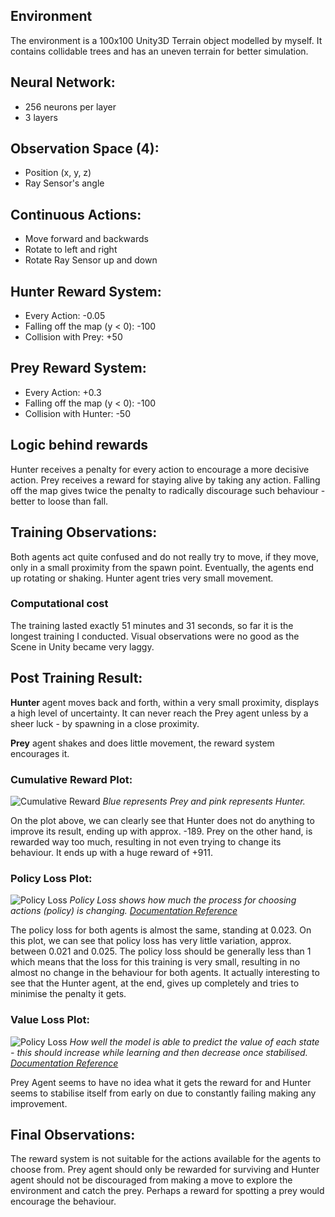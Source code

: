 
## Environment
The environment is a 100x100 Unity3D Terrain object modelled by myself.
It contains collidable trees and has an uneven terrain for better simulation.
## Neural Network:
- 256 neurons per layer
- 3 layers
## Observation Space (4):
- Position (x, y, z)
- Ray Sensor's angle
## Continuous Actions:
- Move forward and backwards
- Rotate to left and right
- Rotate Ray Sensor up and down
## Hunter Reward System:
- Every Action: -0.05
- Falling off the map (y < 0): -100
- Collision with Prey: +50
## Prey Reward System:
- Every Action: +0.3
- Falling off the map (y < 0): -100
- Collision with Hunter: -50

## Logic behind rewards
Hunter receives a penalty for every action to encourage a more decisive action.
Prey receives a reward for staying alive by taking any action.
Falling off the map gives twice the penalty to radically discourage such behaviour - better to loose than fall.

## Training Observations:
Both agents act quite confused and do not really try to move, if they move, only in a small proximity from the spawn point.
Eventually, the agents end up rotating or shaking. Hunter agent tries very small movement.
### Computational cost
The training lasted exactly 51 minutes and 31 seconds, so far it is the longest training I conducted.
Visual observations were no good as the Scene in Unity became very laggy.

## Post Training Result:
**Hunter** agent moves back and forth, within a very small proximity, displays a high level of uncertainty. It can never reach the Prey agent unless by a sheer luck - by spawning in a close proximity.

**Prey** agent shakes and does little movement, the reward system encourages it.
### Cumulative Reward Plot:
![Cumulative Reward](CumulativeReward.png)
*Blue represents Prey and pink represents Hunter.*

On the plot above, we can clearly see that Hunter does not do anything to improve its result, ending up with approx. -189.
Prey on the other hand, is rewarded way too much, resulting in not even trying to change its behaviour. It ends up with a huge reward of +911.
### Policy Loss Plot:
![Policy Loss](PolicyLoss.png)
*Policy Loss shows how much the process for choosing actions (policy) is changing. [Documentation Reference](<https://unity-technologies.github.io/ml-agents/Using-Tensorboard/#:~:text=Losses%2FPolicy%20Loss%20(PPO%3B,of%20the%20value%20function%20update.>)*

The policy loss for both agents is almost the same, standing at 0.023. On this plot, we can see that policy loss has very little variation, approx. between 0.021 and 0.025. The policy loss should be generally less than 1 which means that the loss for this training is very small, resulting in no almost no change in the behaviour for both agents. It actually interesting to see that the Hunter agent, at the end, gives up completely and tries to minimise the penalty it gets.
### Value Loss Plot:
![Policy Loss](ValueLoss.png)
*How well the model is able to predict the value of each state - this should increase while learning and then decrease once stabilised. [Documentation Reference](<https://unity-technologies.github.io/ml-agents/Using-Tensorboard/#:~:text=Losses/Value%20Loss%20(PPO%3B,decrease%20once%20the%20reward%20stabilizes.>)*

Prey Agent seems to have no idea what it gets the reward for and Hunter seems to stabilise itself from early on due to constantly failing making any improvement.
## Final Observations:
The reward system is not suitable for the actions available for the agents to choose from.
Prey agent should only be rewarded for surviving and Hunter agent should not be discouraged from making a move to explore the environment and catch the prey. Perhaps a reward for spotting a prey would encourage the behaviour. 